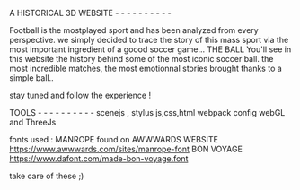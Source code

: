 A HISTORICAL 3D WEBSITE  - - - - - - - - - -

Football is the mostplayed sport and has been analyzed from every perspective.
we simply decided to trace the story of this mass sport via the most important ingredient of a goood soccer game... THE BALL
You'll see in this website the history behind some of the most iconic soccer ball.
the most incredible matches, the most emotionnal stories brought thanks to a simple ball..


stay tuned and follow the experience !

TOOLS - - - - - - - - - -
scenejs , stylus
js,css,html
webpack config
webGL and ThreeJs

fonts used : 
MANROPE found on AWWWARDS WEBSITE https://www.awwwards.com/sites/manrope-font
BON VOYAGE https://www.dafont.com/made-bon-voyage.font

take care of these ;)
